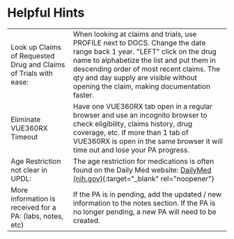 # Helpful Hints

| | |
| :--- | :--- |
| Look up Claims of Requested Drug and Claims of Trials with ease: | When looking at claims and trials, use PROFILE next to DOCS. Change the date range back 1 year. "LEFT" click on the drug name to alphabetize the list and put them in descending order of most recent claims. The qty and day supply are visible without opening the claim, making documentation faster.
| Eliminate VUE360RX Timeout | Have one VUE360RX tab open in a regular browser and use an incognito browser to check eligibility, claims history, drug coverage, etc. If more than 1 tab of VUE360RX is open in the same browser it will time out and lose your PA progress.
| Age Restriction not clear in UPDL: | The age restriction for medications is often found on the Daily Med website: [DailyMed (nih.gov)](https://dailymed.nlm.nih.gov/dailymed/index.cfm){:target="_blank" rel="noopener"}
| More information is received for a PA: (labs, notes, etc) | If the PA is in pending, add the updated / new information to the notes section. If the PA is no longer pending, a new PA will need to be created. |
